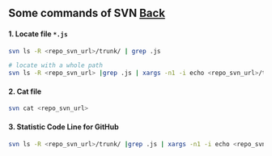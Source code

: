 ## Some commands of SVN [Back](./qa.md)

#### 1. Locate file `*.js`

```bash
svn ls -R <repo_svn_url>/trunk/ | grep .js

# locate with a whole path
svn ls -R <repo_svn_url> |grep .js | xargs -n1 -i echo <repo_svn_url>/trunk/{} | awk "{print $1$2}"
```

#### 2. Cat file

```bash
svn cat <repo_svn_url>
```

#### 3. Statistic Code Line for GitHub

```bash
svn ls -R <repo_svn_url>/trunk/ |grep .js | xargs -n1 -i echo <repo_svn_url>/trunk/{} | awk "{print $1$2}" | xargs svn cat | grep -v ^$ | wc -l
```